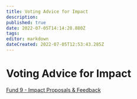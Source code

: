 ```yaml
---
title: Voting Advice for Impact
description: 
published: true
date: 2022-07-05T14:14:28.880Z
tags: 
editor: markdown
dateCreated: 2022-07-05T12:53:43.285Z
---
```


# Voting Advice for Impact

[Fund 9 - Impact Proposals & Feedback](/community/cardano4climate/fund-9-impact-proposals-and-feedback)